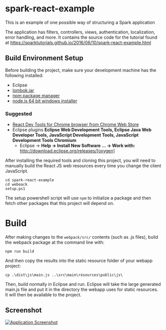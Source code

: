# spark-react-example
This is an example of one possible way of structuring a Spark application

The application has filters, controllers, views, authentication, localization, error handling, and more. 
It contains the source code for the tutorial found at https://sparktutorials.github.io/2016/06/10/spark-react-example.html

## Build Environment Setup
Before building the project, make sure your development machine has the following installed:

* Eclipse
* [lombok.jar](https://projectlombok.org/download)
* [npm package manager](https://www.npmjs.com/package/npm)
* [node.js 64 bit windows installer](https://nodejs.org/en/download/)

### Suggested

* [React Dev Tools for Chrome browser from Chrome Web Store](https://chrome.google.com/webstore/detail/react-developer-tools/fmkadmapgofadopljbjfkapdkoienihi/related)
* Eclipse plugins **Eclipse Web Development Tools, Eclipse Java Web Developer Tools, JavaScript Development Tools, JavaScript Development Tools Chromium**
  * Eclipse -> **Help -> Install New Software ... -> Work with:** http://download.eclipse.org/releases/[oxygen]

After installing the required tools and cloning this project, you will need to manually build the React JS web resources every time you change the client JavaScript.

    cd spark-react-example
    cd weboack
    setup.ps1
    
The setup powershell script will use `npm` to initialize a package and then fetch other packages that this project will depend on.

# Build

After making changes to the `webpack/src/` contents (such as .js files), build the webpack package at the command line with:

    npm run build
    
And then copy the results into the static resource folder of your webapp project:

    cp .\dist\js\main.js ..\src\main\resources\public\js\
    
Then, build normally in Eclipse and run.  Eclipse will take the large generated main.js file and put it in the directory the webapp uses for static resources. It will then be available to the project.

## Screenshot
[![Application Screenshot](https://i.imgur.com/hFEpQMS.png)](https://i.imgur.com/hFEpQMS.png)
